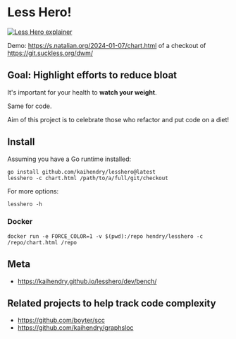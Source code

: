# Less Hero!

[![Less Hero explainer](http://img.youtube.com/vi/Zlsq9B6KdB0/0.jpg)](http://www.youtube.com/watch?v=Zlsq9B6KdB0 "Highlighting less code")

Demo: https://s.natalian.org/2024-01-07/chart.html of a checkout of https://git.suckless.org/dwm/

## Goal: Highlight efforts to reduce bloat

It's important for your health to **watch your weight**.

Same for code.

Aim of this project is to celebrate those who refactor and put code on
a diet!

## Install

Assuming you have a Go runtime installed:

    go install github.com/kaihendry/lesshero@latest
    lesshero -c chart.html /path/to/a/full/git/checkout

For more options:
```
lesshero -h
```

### Docker

    docker run -e FORCE_COLOR=1 -v $(pwd):/repo hendry/lesshero -c /repo/chart.html /repo

## Meta

- https://kaihendry.github.io/lesshero/dev/bench/

## Related projects to help track code complexity

- https://github.com/boyter/scc
- https://github.com/kaihendry/graphsloc
